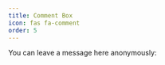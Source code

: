```yaml
---
title: Comment Box
icon: fas fa-comment
order: 5
---
```


You can leave a message here anonymously:

<div id="cusdis_wrapper" style="min-height: 400px;">
  <div id="cusdis_thread"
    data-host="https://cusdis.com"
    data-app-id="4c70ad9f-80bc-425e-9dbf-896b734e5d83"
    data-page-id="{{ PAGE_ID }}"
    data-page-url="{{ PAGE_URL }}"
    data-page-title="{{ PAGE_TITLE }}"
    data-theme="dark"
  ></div>
</div>

<script async defer src="https://cusdis.com/js/cusdis.es.js"></script>



